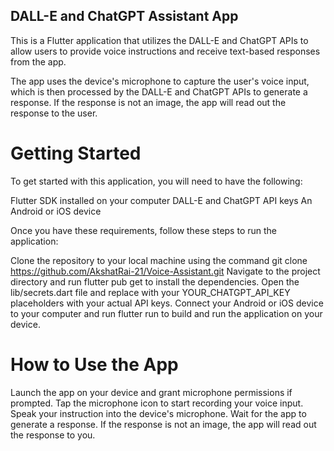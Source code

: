 ## DALL-E and ChatGPT Assistant App

This is a Flutter application that utilizes the DALL-E and ChatGPT APIs to allow users to provide voice instructions and receive text-based responses from the app.

The app uses the device's microphone to capture the user's voice input, which is then processed by the DALL-E and ChatGPT APIs to generate a response. If the response is not an image, the app will read out the response to the user.

# Getting Started
To get started with this application, you will need to have the following:

 Flutter SDK installed on your computer
 DALL-E and ChatGPT API keys
 An Android or iOS device

Once you have these requirements, follow these steps to run the application:

  Clone the repository to your local machine using the command git clone 
  https://github.com/AkshatRai-21/Voice-Assistant.git
  Navigate to the project directory and run flutter pub get to install the dependencies.
  Open the lib/secrets.dart file and replace with your YOUR_CHATGPT_API_KEY placeholders with your actual API keys.
  Connect your Android or iOS device to your computer and run flutter run to build and run the application on your device. 

# How to Use the App
  
  Launch the app on your device and grant microphone permissions if prompted.
  Tap the microphone icon to start recording your voice input.
  Speak your instruction into the device's microphone.
  Wait for the app to generate a response.
  If the response is not an image, the app will read out the response to you.  